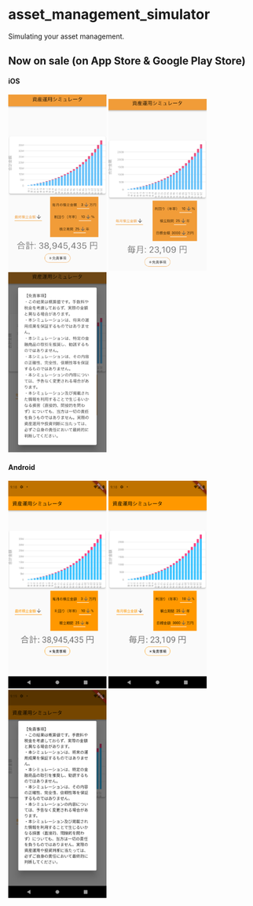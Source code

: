 # asset_management_simulator

Simulating your asset management.

## Now on sale (on App Store & Google Play Store)
#### iOS
<img src="./assets/ios/ios1.png" width="200"> <img src="./assets/ios/ios2.png" width="200"> <img src="./assets/ios/ios3.png" width="200">

#### Android
<img src="./assets/android/android1.png" width="200"> <img src="./assets/android/android2.png" width="200"> <img src="./assets/android/android3.png" width="200">
